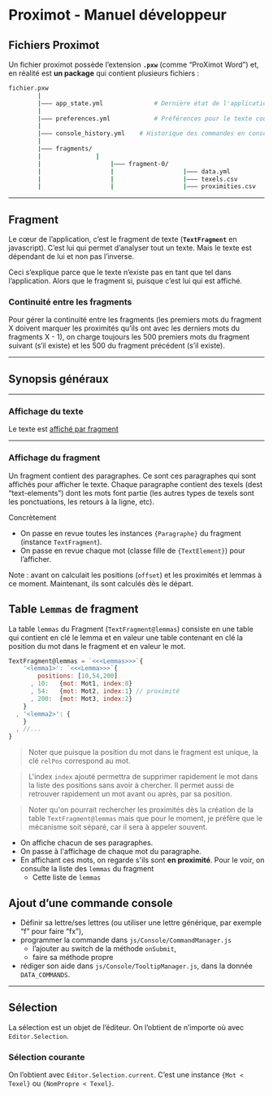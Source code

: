 # Proximot - Manuel développeur



## Fichiers Proximot

Un fichier proximot possède l’extension **`.pxw`** (comme “ProXimot Word”) et, en réalité est **un package** qui contient plusieurs fichiers :

~~~bash
fichier.pxw
		|
		|––– app_state.yml 				# Dernière état de l'application
		|
		|––– preferences.yml			# Préférences pour le texte courant
		|
		|––– console_history.yml 	# Historique des commandes en console.
		|
		|––– fragments/
		| 				|
		|					|––– fragment-0/
		|					|					|––– data.yml          	# données du fragment
		|					|					|––– texels.csv  				# text-elements du fragment
		|					|					|––– proximities.csv		# proximités du fragment
~~~



---

## Fragment

Le cœur de l’application, c’est le fragment de texte (**`TextFragment`** en javascript). C’est lui qui permet d’analyser tout un texte. Mais le texte est dépendant de lui et non pas l’inverse.

Ceci s’explique parce que le texte n’existe pas en tant que tel dans l’application. Alors que le fragment si, puisque c’est lui qui est affiché.

### Continuité entre les fragments

Pour gérer la continuité entre les fragments (les premiers mots du fragment X doivent marquer les proximités qu’ils ont avec les derniers mots du fragments X - 1), on charge toujours les 500 premiers mots du fragment suivant (s‘il existe) et les 500 du fragment précédent (s’il existe). 

---

## Synopsis généraux

---

### Affichage du texte

Le texte est [affiché par fragment](#display-fragment)

---

<a name="display-fragment"></a>

### Affichage du fragment

Un fragment contient des paragraphes. Ce sont ces paragraphes qui sont affichés pour afficher le texte. Chaque paragraphe contient des texels (dest “text-elements”) dont les mots font partie (les autres types de texels sont les ponctuations, les retours à la ligne, etc).

Concrètement

* On passe en revue toutes les instances `{Paragraphe}` du fragment (instance `TextFragment`).
* On passe en revue chaque mot (classe fille de `{TextElement}`) pour l’afficher.

Note : avant on calculait les positions (`offset`)  et les proximités et lemmas à ce moment. Maintenant, ils sont calculés dès le départ.



## Table `Lemmas` de fragment

La table `lemmas` du Fragment (`TextFragment@lemmas`)  consiste en une table qui contient en clé le lemma et en valeur une table contenant en clé la position du mot dans le fragment et en valeur le mot.

~~~javascript
TextFragment@lemmas = `<<<Lemmas>>>`{
    '<lemma1>': `<<<Lemma>>>`{
        positions: [10,54,200]
      , 10:   {mot: Mot1, index:0}
      , 54:   {mot: Mot2, index:1} // proximité
      , 200:  {mot: Mot3, index:2}
    }
  , '<lemma2>': {
    }
  , //...
}
~~~

> Noter que puisque la position du mot dans le fragment est unique, la clé `relPos` correspond au mot.

> L'index `index` ajouté permettra de supprimer rapidement le mot dans la liste des positions sans avoir à chercher. Il permet aussi de retrouver rapidement un mot avant ou après, par sa position.

> Noter qu'on pourrait rechercher les proximités dès la création de la table `TextFragment@lemmas` mais que pour le moment, je préfère que le mécanisme soit séparé, car il sera à appeler souvent.

* On affiche chacun de ses paragraphes.
* On passe à l'affichage de chaque mot du paragraphe. 
* En affichant ces mots, on regarde s'ils sont **en proximité**. Pour le voir, on consulte la liste des `lemmas` du fragment
  - Cette liste de  `lemmas` 



## Ajout d’une commande console

* Définir sa lettre/ses lettres (ou utiliser une lettre générique, par exemple “f” pour faire “fx”),
* programmer la commande dans `js/Console/CommandManager.js`
  * l’ajouter au switch de la méthode `onSubmit`,
  * faire sa méthode propre
* rédiger son aide dans `js/Console/TooltipManager.js`, dans la donnée `DATA_COMMANDS`.



---

## Sélection

La sélection est un objet de l’éditeur. On l’obtient de n’importe où avec `Editor.Selection`.

### Sélection courante

On l’obtient avec `Editor.Selection.current`. C’est une instance `{Mot < Texel}` ou `{NomPropre < Texel}`.
